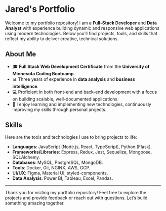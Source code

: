 # **Jared's Portfolio**

Welcome to my portfolio repository! I am a **Full-Stack Developer** and **Data Analyst** with experience building dynamic and responsive web applications using modern technologies. Below you’ll find projects, tools, and skills that reflect my ability to deliver creative, technical solutions.

## **About Me**

- 🎓 **Full Stack Web Development Certificate** from the **University of Minnesota Coding Bootcamp**.
- 📊 Three years of experience in **data analysis** and **business intelligence**.
- 💻 Proficient in both front-end and back-end development with a focus on building scalable, well-documented applications.
- 🚀 I enjoy learning and implementing new technologies, continuously improving my skills through personal projects.

## **Skills**

Here are the tools and technologies I use to bring projects to life:

- **Languages**: JavaScript (Node.js, React, TypeScript), Python (Flask).
- **Frameworks/Libraries**: Express, Redux, Jest, Sequelize, Mongoose, SQLAlchemy.
- **Databases**: MySQL, PostgreSQL, MongoDB.
- **Tools**: Docker, Git, NGINX, AWS, GCP.
- **UI/UX**: Figma, Material UI, styled-components.
- **Data Analysis**: Power BI, Tableau, Excel, Pandas.

---

Thank you for visiting my portfolio repository! Feel free to explore the projects and provide feedback or reach out with questions. Let’s build something amazing together.
